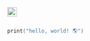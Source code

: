 <a href="https://www.patreon.com/6ary">
  <img align="left" alt="Gary's patreon" width="22px" src="https://user-images.githubusercontent.com/12258850/114738284-d2b6c700-9d15-11eb-8071-96fd30aa8b11.png" />
</a>

<br>
<br>

```swift
print("hello, world! 🌎")
```

